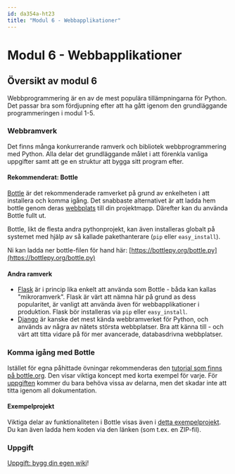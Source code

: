 ```yaml
---
id: da354a-ht23
title: "Modul 6 - Webbapplikationer"
---
```


# Modul 6 - Webbapplikationer

## Översikt av modul 6

Webbprogrammering är en av de mest populära tillämpningarna för Python. Det passar bra som fördjupning efter att ha gått igenom den grundläggande programmeringen i modul 1-5.

### Webbramverk

Det finns många konkurrerande ramverk och bibliotek webbprogrammering med Python. Alla delar det grundläggande målet i att förenkla vanliga uppgifter samt att ge en struktur att bygga sitt program efter.

#### Rekommenderat: Bottle

[Bottle](http://bottlepy.org/) är det rekommenderade ramverket på grund av enkelheten i att installera och komma igång. Det snabbaste alternativet är att ladda hem bottle genom deras [webbplats](http://bottlepy.org/docs/stable/) till din projektmapp. Därefter kan du använda Bottle fullt ut.

Bottle, likt de flesta andra pythonprojekt, kan även installeras globalt på systemet med hjälp av så kallade pakethanterare (`pip` eller `easy_install`).

Ni kan ladda ner bottle-filen för hand här: [https://bottlepy.org/bottle.py](https://bottlepy.org/bottle.py)

#### Andra ramverk

- [Flask](http://flask.pocoo.org) är i princip lika enkelt att använda som Bottle - båda kan kallas "mikroramverk". Flask är värt att nämna här på grund as dess popularitet, är vanligt att använda även för webbapplikationer i produktion. Flask bör installeras via `pip` eller `easy_install`.
- [Django](https://www.djangoproject.com) är kanske det mest kända webbramverket för Python, och används av några av nätets största webbplatser. Bra att känna till - och värt att titta vidare på för mer avancerade, databasdrivna webbplatser.


### Komma igång med Bottle

Istället för egna påhittade övningar rekommenderas den [tutorial som finns på bottle.org](http://bottlepy.org/docs/dev/tutorial.html#quickstart-hello-world). Den visar viktiga koncept med korta exempel för varje. För [uppgiften](/resurser/da354a/6-webbapplikationer/assignment/) kommer du bara behöva vissa av delarna, men det skadar inte att titta igenom all dokumentation.

#### Exempelprojekt

Viktiga delar av funktionaliteten i Bottle visas även i [detta exempelprojekt](https://github.com/Tibbelit/Example-bottle-app). Du kan även ladda hem koden via den länken (som t.ex. en ZIP-fil).

### Uppgift

[Uppgift: bygg din egen wiki](/resurser/da354a/6-webbapplikationer/assignment/)!